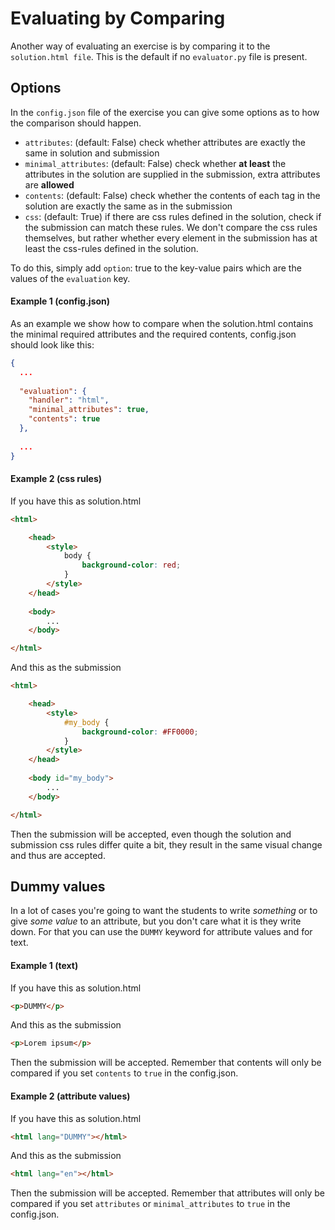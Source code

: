 # Evaluating by Comparing

Another way of evaluating an exercise is by comparing it to the `solution.html file`. This is the default if no `evaluator.py` file is present.

## Options

In the `config.json` file of the exercise you can give some options as to how the comparison should happen.
- `attributes`: (default: False) check whether attributes are exactly the same in solution and submission
- `minimal_attributes`: (default: False) check whether **at least** the attributes in the solution are supplied in the submission, extra attributes are **allowed**
- `contents`: (default: False) check whether the contents of each tag in the solution are exactly the same as in the submission
- `css`: (default: True) if there are css rules defined in the solution, check if the submission can match these rules. We don't compare the css rules themselves, but rather whether every element in the submission has at least the css-rules defined in the solution.


To do this, simply add `option`: true to the key-value pairs which are the values of the `evaluation` key.

#### Example 1 (config.json)

As an example we show how to compare when the solution.html contains the minimal required attributes and the required contents, config.json should look like this:

```json
{
  ...
  
  "evaluation": {
    "handler": "html",
    "minimal_attributes": true,
    "contents": true
  },
  
  ...
}
```

#### Example 2 (css rules)

If you have this as solution.html
```html
<html>

    <head>
        <style>
            body {
                background-color: red;
            }
        </style>
    </head>
    
    <body>
        ...
    </body>

</html>
```
And this as the submission
```html
<html>

    <head>
        <style>
            #my_body {
                background-color: #FF0000;
            }
        </style>
    </head>
    
    <body id="my_body">
        ...
    </body>

</html>
```
Then the submission will be accepted, even though the solution and submission css rules differ quite a bit, they result in the same visual change and thus are accepted.

## Dummy values

In a lot of cases you're going to want the students to write _something_ or to give _some value_ to an attribute, but you don't care what it is they write down. For that you can use the `DUMMY` keyword for attribute values and for text.

#### Example 1 (text)

If you have this as solution.html
```html
<p>DUMMY</p>
```
And this as the submission
```html
<p>Lorem ipsum</p>
```
Then the submission will be accepted. Remember that contents will only be compared if you set `contents` to `true` in the config.json.


#### Example 2 (attribute values)

If you have this as solution.html
```html
<html lang="DUMMY"></html>
```
And this as the submission
```html
<html lang="en"></html>
```
Then the submission will be accepted. Remember that attributes will only be compared if you set `attributes` or `minimal_attributes` to `true` in the config.json.